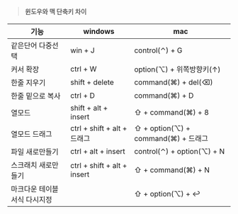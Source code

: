 
> #### 윈도우와 맥 단축키 차이

| 기능               | windows                     | mac                              |
|------------------|-----------------------------|----------------------------------|
| 같은단어 다중선택        | win + J                     | control(⌃) + G                   |
| 커서 확장            | ctrl + W                    | option(⌥) + 위쪽방향키(↑)             |
| 한줄 지우기           | shift + delete              | command(⌘) + del(⌫)              |
| 한줄 밑으로 복사        | ctrl + D                    | command(⌘) + D                   |
| 열모드              | shift + alt + insert        | ⇧ + command(⌘) + 8               |
| 열모드 드래그          | ctrl + shift + alt + 드래그    | ⇧ + option(⌥) + command(⌘) + 드래그 |
| 파일 새로만들기         | ctrl + alt + insert         | control(⌃) + option(⌥) + N       |
| 스크래치 새로만들기       | ctrl + shift + alt + insert | ⇧ + command(⌘) + N               |
| 마크다운 테이블 서식 다시지정 |                             | ⇧ + option(⌥) + ↩︎               |


